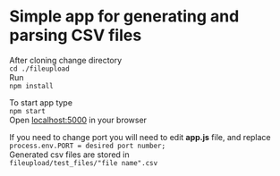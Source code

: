 # Simple app for generating and parsing CSV files

After cloning change directory  
``` cd ./fileupload  ```  
Run  
```npm install```  

To start app type  
```npm start```  
Open [localhost:5000](http://localhost:5000) in your browser  
  
If you need to change port you will need to edit **app.js** file, and replace  
```process.env.PORT = desired port number;```  
Generated csv files are stored in  
```fileupload/test_files/"file name".csv```
